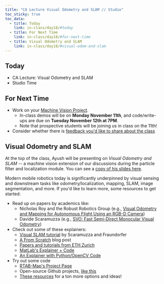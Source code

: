 ```yaml
---
title: "CA Lecture Visual Odometry and SLAM // Studio"
toc_sticky: true
toc_data:
  - title: Today
    link: in-class/day18/#today
  - title: For Next Time
    link: in-class/day18/#for-next-time
  - title: Visual Odometry and SLAM
    link: in-class/day18/#visual-odom-and-slam
---
```

## Today
* CA Lecture: Visual Odometry and SLAM
* Studio Time

## For Next Time
* Work on your [Machine Vision Project](../assignments/computer_vision_project).
    * In-class demos will be on **Monday November 11th**, and code/write-ups are due on **Tuesday November 12th at 7PM**.
    * Note that prospective students will be joining us in class on the 11th!
* Consider whether there is [feedback you'd like to share about the class](https://forms.gle/giCwA1pkr4y3e4T37)

## Visual Odometry and SLAM
At the top of the class, Ayush will be presenting on _Visual Odometry and SLAM_ -- a machine vision extension of our discussions during the particle filter and localization module. You can see a [copy of his slides here](https://docs.google.com/presentation/d/1OoVaxgXpjtJDstO1JPc924h8EGrCS2tABfMj7DEiVYM/edit?usp=sharing).

Modern mobile robotics today is significantly underpinned by visual sensing and downstream tasks like odometry/localization, mapping, SLAM, image segmentation, and more. If you'd like to learn more, some resources to get started:

* Read up on papers by academics like:
    * Nicholas Roy and the Robust Robotics Group (e.g., [Visual Odometry and Mapping for Autonomous Flight Using an RGB-D Camera](http://aiweb.cs.washington.edu/research/projects/aiweb/media/papers/Huang-ISRR-2011.pdf))
    * Davide Scaramuzza (e.g., [SVO: Fast Semi-Direct Monocular Visual Odometry](https://www.zora.uzh.ch/id/eprint/125453/1/ICRA14_Forster.pdf))
* Check out some of these explainers:
    * [Visual SLAM tutorial](https://ieeexplore.ieee.org/stamp/stamp.jsp?arnumber=6096039&casa_token=7sM1LlBYhmEAAAAA:aEFQyL7n_g0YfqexZqduZf8Ia49KlmOXvncNygpwo9TjW0JRkvTsbKtq8c-3r8Ih7OYlLWI22WQ) by Scaramuzza and Fraundorfer
    * [A From Scratch](https://avisingh599.github.io/vision/visual-odometry-full/) blog post
    * [Papers and tutorials from ETH Zurich](https://www.ifi.uzh.ch/en/rpg/research/research_vo.html)
    * [MatLab's Explainer + Code](https://www.mathworks.com/help/vision/ug/monocular-visual-odometry.html)
    * [An Explainer with Python/OpenCV Code](https://johnwlambert.github.io/vo/)
* Try out some code
    * [RTAB-Map's Project Page](http://introlab.github.io/rtabmap/)
    * Open-source Github projects, [like this](https://github.com/alishobeiri/Monocular-Video-Odometery)
    * [These resources](https://github.com/tzutalin/awesome-visual-slam) for a ton more options and ideas!




